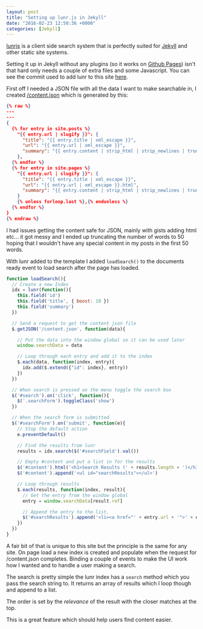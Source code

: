 ```yaml
---
layout: post
title: "Setting up lunr.js in Jekyll"
date: "2016-02-23 12:50:36 +0000"
categories: [Jekyll]
---
```


[lunrjs](http://lunrjs.com/) is a client side search system that is perfectly suited for [Jekyll](http://jekyllrb.com) and other static site systems.

Setting it up in Jekyll without any plugins (so it works on [Github Pages](https://pages.github.com)) isn't that hard only needs a couple of extra files and some Javascript. You can see the commit used to add lunr to this site [here](https://github.com/Arcath/arcath.github.io/commit/bc5b277393ae2c0a65054f9a21156dcee739a197).

First off I needed a JSON file with all the data I want to make searchable in, I created [/content.json](http://arcath.net/content.json) which is generated by this:

```json
{% raw %}
---
---
{
  {% for entry in site.posts %}
    "{{ entry.url | slugify }}": {
      "title": "{{ entry.title | xml_escape }}",
      "url": "{{ entry.url | xml_escape }}",
      "summary": "{{ entry.content | strip_html | strip_newlines | truncatewords: 50 | xml_escape }}"
    },
  {% endfor %}
  {% for entry in site.pages %}
    "{{ entry.url | slugify }}": {
      "title": "{{ entry.title | xml_escape }}",
      "url": "{{ entry.url | xml_escape }}.html",
      "summary": "{{ entry.content | strip_html | strip_newlines | truncatewords: 50 | xml_escape }}"
    }
    {% unless forloop.last %},{% endunless %}
  {% endfor %}
}
{% endraw %}
```

I had issues getting the content safe for JSON, mainly with gists adding html etc... it got messy and I ended up truncating the number of words to 50 hoping that I wouldn't have any special content in my posts in the first 50 words.

With lunr added to the template I added `loadSearch()` to the documents ready event to load search after the page has loaded.

```javascript
function loadSearch(){
  // Create a new Index
  idx = lunr(function(){
    this.field('id')
    this.field('title', { boost: 10 })
    this.field('summary')
  })

  // Send a request to get the content json file
  $.getJSON('/content.json', function(data){

    // Put the data into the window global so it can be used later
    window.searchData = data

    // Loop through each entry and add it to the index
    $.each(data, function(index, entry){
      idx.add($.extend({"id": index}, entry))
    })
  })

  // When search is pressed on the menu toggle the search box
  $('#search').on('click', function(){
    $('.searchForm').toggleClass('show')
  })

  // When the search form is submitted
  $('#searchForm').on('submit', function(e){
    // Stop the default action
    e.preventDefault()

    // Find the results from lunr
    results = idx.search($('#searchField').val())

    // Empty #content and put a list in for the results
    $('#content').html('<h1>Search Results (' + results.length + ')</h1>')
    $('#content').append('<ul id="searchResults"></ul>')

    // Loop through results
    $.each(results, function(index, result){
      // Get the entry from the window global
      entry = window.searchData[result.ref]

      // Append the entry to the list.
      $('#searchResults').append('<li><a href="' + entry.url + '">' + entry.title + '</li>')
    })
  })
}
```

A fair bit of that is unique to this site but the principle is the same for any site. On page load a new index is created and populate when the request for /content.json completes. Binding a couple of events to make the UI work how I wanted and to handle a user making a search.

The search is pretty simple the lunr index has a `search` method which you pass the search string to. It returns an array of results which I loop though and append to a list.

The order is set by the _relevance_ of the result with the closer matches at the top.

This is a great feature which should help users find content easier.
